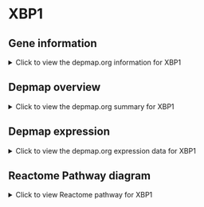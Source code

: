 <h1>XBP1</h1>

<h2>Gene information</h2>
<details>
  <summary>Click to view the depmap.org information for XBP1</summary>
  <iframe src="https://depmap.org/portal/gene/XBP1?tab=about" style="border:none;width:100%;height:800px"></iframe>
</details>

<h2>Depmap overview</h2>
<details>
  <summary>Click to view the depmap.org summary for XBP1</summary>
  <iframe src="https://depmap.org/portal/gene/XBP1?tab=overview" style="border:none;width:100%;height:800px"></iframe>
</details>

<h2>Depmap expression</h2>
<details>
  <summary>Click to view the depmap.org expression data for XBP1</summary>
  <iframe src="https://depmap.org/portal/gene/XBP1?tab=characterization" style="border:none;width:100%;height:800px"></iframe>
</details>



<h2>Reactome Pathway diagram</h2>
<details>
  <summary>Click to view Reactome pathway for XBP1</summary>
  <p>ATF6 (ATF6-alpha) activates chaperone genes</p>
  <iframe src="https://reactome.org/PathwayBrowser/#/R-HSA-381183" style="border:none;width:100%;height:800px"></iframe>
</details>



